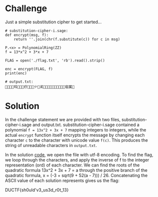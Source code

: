 # Challenge

Just a simple substitution cipher to get started...

```sage
# substitution-cipher-i.sage:
def encrypt(msg, f):
    return ''.join(chr(f.substitute(c)) for c in msg)

P.<x> = PolynomialRing(ZZ)
f = 13*x^2 + 3*x + 7

FLAG = open('./flag.txt', 'rb').read().strip()

enc = encrypt(FLAG, f)
print(enc)
```

```
# output.txt:
𖿫𖝓玲𰆽𪃵𢙿疗𫢋𥆛🴃䶹𬑽蒵𜭱𫢋𪃵蒵🴃𜭱𩕑疗𪲳𜭱窇蒵𱫳
```

# Solution

In the challenge statement we are provided with two files, substitution-cipher-i.sage and output.txt. substitution-cipher-i.sage contained a polynomial
`f = 13x^2 + 3x + 7` mapping integers to integers, while the actual `encrypt` function itself encrypts the message by changing each character `c` to the
character with unicode value `f(c)`. This produces the string of unreadable characters in `output.txt`.

In the solution [code](https://github.com/L-Bot-SBHS/DUCTF-Write-Ups/blob/master/Crypto/Substitution%20Cipher%20I/sub-cipher-i.py), we open the file with utf-8
encoding. To find the flag, we loop through the characters, and apply the inverse of f to the integer representation (ord) of each character. We can find the roots
of the quadratic formula 13x^2 + 3x + 7 = a through the positive branch of the quadratic formula, x = (-3 + sqrt(9 + 52(a - 7))) / 26. Concatenating the ASCII
value of each solution represents gives us the flag:

DUCTF{sh0uld'v3_us3d_r0t_13}
